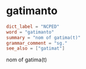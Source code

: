 # gatimanto

``` toml
dict_label = "NCPED"
word = "gatimanto"
summary = "nom of gatima(t)"
grammar_comment = "sg."
see_also = ["gatimat"]
```

nom of gatima(t)

